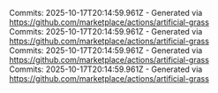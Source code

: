 Commits: 2025-10-17T20:14:59.961Z - Generated via https://github.com/marketplace/actions/artificial-grass
<br>
Commits: 2025-10-17T20:14:59.961Z - Generated via https://github.com/marketplace/actions/artificial-grass
<br>
Commits: 2025-10-17T20:14:59.961Z - Generated via https://github.com/marketplace/actions/artificial-grass
<br>
Commits: 2025-10-17T20:14:59.961Z - Generated via https://github.com/marketplace/actions/artificial-grass
<br>
